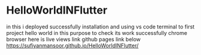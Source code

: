 # HelloWorldINFlutter
in this i deployed successfully installation and using vs code terminal to first project hello world
in this purpose to check its work successfully chrome browser
here is live views link github pages link below
https://sufiyanmansoor.github.io/HelloWorldINFlutter/